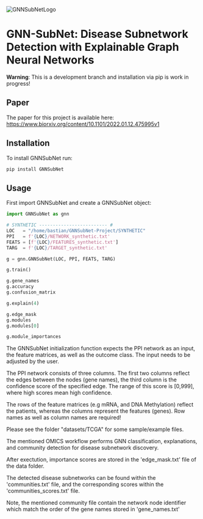 ![GNNSubNetLogo](https://github.com/pievos101/GNN-SubNet/blob/main/GNNSubNet_plot.png)

# GNN-SubNet: Disease Subnetwork Detection with Explainable Graph Neural Networks

**Warning**: This is a development branch and installation via pip is work in progress!

## Paper 

The paper for this project is available here: <https://www.biorxiv.org/content/10.1101/2022.01.12.475995v1> 

## Installation

To install GNNSubNet run:

```python
pip install GNNSubNet
```

## Usage

First import GNNSubNet and create a GNNSubNet object:

```python
import GNNSubNet as gnn

# SYNTHETIC ------------------------- #
LOC   = "/home/bastian/GNNSubNet-Project/SYNTHETIC"
PPI   = f'{LOC}/NETWORK_synthetic.txt'
FEATS = [f'{LOC}/FEATURES_synthetic.txt']
TARG  = f'{LOC}/TARGET_synthetic.txt'

g = gnn.GNNSubNet(LOC, PPI, FEATS, TARG)

g.train()

g.gene_names
g.accuracy
g.confusion_matrix

g.explain(4)

g.edge_mask
g.modules
g.modules[0]

g.module_importances

```
 
The GNNSubNet initialization function  expects the PPI network as an input, the feature matrices, as well as the outcome class. The input needs to be adjusted by the user.

The PPI network consists of three columns.
The first two columns reflect the edges between the nodes (gene names), the third column is the confidence score of the specified edge. The range of this score is [0,999], where high scores mean high confidence.

The rows of the feature matrices (e.g mRNA, and DNA Methylation) reflect the patients, whereas the columns represent the features (genes). Row names as well as column names are required!

Please see the folder "datasets/TCGA" for some sample/example files.

The mentioned OMICS workflow performs GNN classification, explanations, and community detection for disease subnetwork discovery. 

After exectution, importance scores are stored in the 'edge_mask.txt' file of the data folder. 

The detected disease subnetworks can be found within the 'communities.txt' file, and the corresponding scores within the 'communities_scores.txt' file.

Note, the mentioned community file contain the network node identifier which match the order of the gene names stored in 'gene_names.txt'

  
